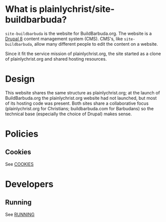 # What is plainlychrist/site-buildbarbuda?

`site-buildbarbuda` is the website for BuildBarbuda.org. The website is a [Drupal 8](https://www.drupal.org/) content management system (CMS). CMS's, like `site-buildbarbuda`, allow many different people to edit the content on a website.

Since it fit the service mission of plainlychrist.org, the site started as a clone of plainlychrist.org and shared hosting resources.

# Design

This website shares the same structure as plainlychrist.org; at the launch of BuildBarbuda.org the plainlychrist.org website had not launched, but most of its hosting code was present. Both sites share a collaborative focus (plainlychrist.org for Christians; buildbarbuda.com for Barbudans) so the technical base (especially the choice of Drupal) makes sense.

# Policies

## Cookies

See [COOKIES](docs/COOKIES.md)

# Developers

## Running

See [RUNNING](docs/RUNNING.md)
